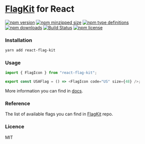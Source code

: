 # [FlagKit](https://github.com/madebybowtie/FlagKit) for React

[![npm version](https://img.shields.io/npm/v/react-flag-kit.svg)](https://npmjs.com/react-flag-kit)
[![npm minzipped size](https://img.shields.io/bundlephobia/minzip/react-flag-kit.svg)](https://bundlephobia.com/result?p=react-flag-kit)
[![npm type definitions](https://img.shields.io/npm/types/react-flag-kit.svg)](https://npmjs.com/react-flag-kit)
[![npm downloads](https://img.shields.io/npm/dm/react-flag-kit.svg)](https://npmjs.com/react-flag-kit)
[![Build Status](https://travis-ci.com/umidbekkarimov/react-flag-kit.svg?branch=master)](https://travis-ci.com/umidbekkarimov/react-flag-kit)
[![npm license](https://img.shields.io/npm/l/react-flag-kit.svg)](https://npmjs.com/react-flag-kit)

### Installation

```bash
yarn add react-flag-kit
```

### Usage

```js
import { FlagIcon } from "react-flag-kit";

export const USAFlag = () => <FlagIcon code="US" size={48} />;
```

More information you can find in [docs](https://umidbekkarimov.github.io/react-flag-kit).

### Reference

The list of available flags you can find in [FlagKit](https://github.com/madebybowtie/FlagKit#reference) repo.

### Licence

MIT
